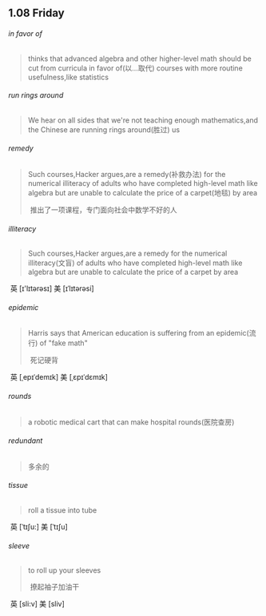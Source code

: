 ## 1.08	Friday

###### in favor of

> thinks that advanced algebra and other higher-level math should be cut from curricula in favor of(以...取代) courses with more routine usefulness,like statistics

###### run rings around

> We hear on all sides that we're not teaching enough mathematics,and the Chinese are running rings around(胜过) us

###### remedy

> Such courses,Hacker argues,are a remedy(补救办法) for the numerical illiteracy of adults who have completed high-level math like algebra but are unable to calculate the price of a carpet(地毯) by area
>
> ​	推出了一项课程，专门面向社会中数学不好的人

###### illiteracy

> Such courses,Hacker argues,are a remedy for the numerical illiteracy(文盲) of adults who have completed high-level math like algebra but are unable to calculate the price of a carpet by area

​	英 [ɪ'lɪtərəsɪ]   美 [ɪˈlɪtərəsi] 

###### epidemic

> Harris says that American education is suffering from an epidemic(流行) of "fake math"
>
> ​	死记硬背

​	英 [ˌepɪˈdemɪk]   美 [ˌɛpɪˈdɛmɪk]  

###### rounds

> a robotic medical cart that can make hospital rounds(医院查房)

###### redundant

> 多余的

###### tissue

> roll a tissue into tube

​	英 [ˈtɪʃu:]   美 [ˈtɪʃu] 

###### sleeve

> to roll up your sleeves
>
> ​	撩起袖子加油干

​	英 [sli:v]   美 [sliv] 

